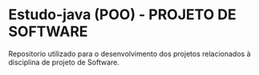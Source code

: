 # Estudo-java (POO) - PROJETO DE SOFTWARE

Repositorio utilizado para o desenvolvimento dos projetos relacionados à disciplina de projeto de Software.
 
